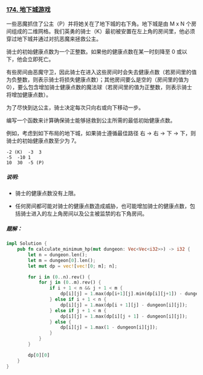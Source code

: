 ### [174. 地下城游戏](https://leetcode.cn/problems/dungeon-game/)
一些恶魔抓住了公主（P）并将她关在了地下城的右下角。地下城是由 M x N 个房间组成的二维网格。我们英勇的骑士（K）最初被安置在左上角的房间里，他必须穿过地下城并通过对抗恶魔来拯救公主。

骑士的初始健康点数为一个正整数。如果他的健康点数在某一时刻降至 0 或以下，他会立即死亡。

有些房间由恶魔守卫，因此骑士在进入这些房间时会失去健康点数（若房间里的值为负整数，则表示骑士将损失健康点数）；其他房间要么是空的（房间里的值为 0），要么包含增加骑士健康点数的魔法球（若房间里的值为正整数，则表示骑士将增加健康点数）。

为了尽快到达公主，骑士决定每次只向右或向下移动一步。



编写一个函数来计算确保骑士能够拯救到公主所需的最低初始健康点数。

例如，考虑到如下布局的地下城，如果骑士遵循最佳路径 右 -> 右 -> 下 -> 下，则骑士的初始健康点数至少为 7。

```
-2 (K)	-3	3
-5	-10	1
10	30	-5 (P)
```

##### 说明:

- 骑士的健康点数没有上限。

- 任何房间都可能对骑士的健康点数造成威胁，也可能增加骑士的健康点数，包括骑士进入的左上角房间以及公主被监禁的右下角房间。


##### 题解：
```rust
impl Solution {
    pub fn calculate_minimum_hp(mut dungeon: Vec<Vec<i32>>) -> i32 {
        let n = dungeon.len();
        let m = dungeon[0].len();
        let mut dp = vec![vec![0; m]; n];

        for i in (0..n).rev() {
            for j in (0..m).rev() {
                if i + 1 < n && j + 1 < m {
                    dp[i][j] = 1.max(dp[i+1][j].min(dp[i][j+1]) - dungeon[i][j]);
                } else if i + 1 < n {
                    dp[i][j] = 1.max(dp[i + 1][j] - dungeon[i][j]);
                } else if j + 1 < m {
                    dp[i][j] = 1.max(dp[i][j + 1] - dungeon[i][j]);
                } else {
                    dp[i][j] = 1.max(1 - dungeon[i][j]);
                }
            }
        }

        dp[0][0]
    }
}
```
